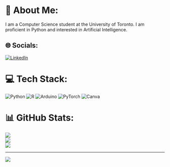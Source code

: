 # 💫 About Me:
I am a Computer Science student at the University of Toronto. I am proficient in Python and interested in Artificial Intelligence.


## 🌐 Socials:
[![LinkedIn](https://img.shields.io/badge/LinkedIn-%230077B5.svg?logo=linkedin&logoColor=white)](https://linkedin.com/in/om-patel-669b50267) 

# 💻 Tech Stack:
![Python](https://img.shields.io/badge/python-3670A0?style=for-the-badge&logo=python&logoColor=ffdd54) ![R](https://img.shields.io/badge/r-%23276DC3.svg?style=for-the-badge&logo=r&logoColor=white) ![Arduino](https://img.shields.io/badge/-Arduino-00979D?style=for-the-badge&logo=Arduino&logoColor=white) ![PyTorch](https://img.shields.io/badge/PyTorch-%23EE4C2C.svg?style=for-the-badge&logo=PyTorch&logoColor=white) ![Canva](https://img.shields.io/badge/Canva-%2300C4CC.svg?style=for-the-badge&logo=Canva&logoColor=white)
# 📊 GitHub Stats:
![](https://github-readme-stats.vercel.app/api?username=om0611&theme=dark&hide_border=true&include_all_commits=false&count_private=false)<br/>
![](https://github-readme-streak-stats.herokuapp.com/?user=om0611&theme=dark&hide_border=true)<br/>
![](https://github-readme-stats.vercel.app/api/top-langs/?username=om0611&theme=dark&hide_border=true&include_all_commits=false&count_private=false&layout=compact)

---
[![](https://visitcount.itsvg.in/api?id=om0611&icon=0&color=0)](https://visitcount.itsvg.in)

<!-- Proudly created with GPRM ( https://gprm.itsvg.in ) -->
